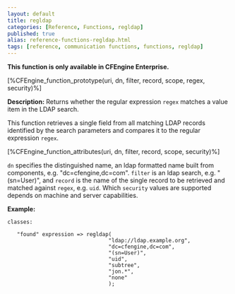 ```yaml
---
layout: default
title: regldap
categories: [Reference, Functions, regldap]
published: true
alias: reference-functions-regldap.html
tags: [reference, communication functions, functions, regldap]
---
```


**This function is only available in CFEngine Enterprise.**

[%CFEngine_function_prototype(uri, dn, filter, record, scope, regex, security)%]

**Description:** Returns whether the regular expression `regex` matches a 
value item in the LDAP search.

This function retrieves a single field from all matching LDAP records
identified by the search parameters and compares it to the regular
expression `regex`.

[%CFEngine_function_attributes(uri, dn, filter, record, scope, security)%]

`dn` specifies the distinguished name, an ldap formatted name built from 
components, e.g. "dc=cfengine,dc=com". `filter` is an ldap search, e.g. 
"(sn=User)", and `record` is the name of the single record to be retrieved
and matched against `regex`, e.g. `uid`. Which `security` values are supported 
depends on machine and server capabilities.

**Example:**

```cf3
classes:

   "found" expression => regldap(
                                "ldap://ldap.example.org",
                                "dc=cfengine,dc=com",
                                "(sn=User)",
                                "uid",
                                "subtree",
                                "jon.*",
                                "none"
                                );
```
